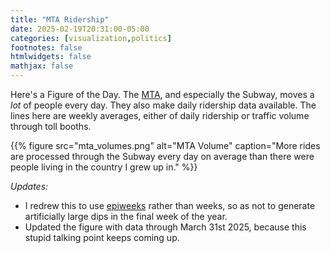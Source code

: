 ```yaml
---
title: "MTA Ridership"
date: 2025-02-19T20:31:00-05:00
categories: [visualization,politics]
footnotes: false
htmlwidgets: false
mathjax: false
---
```


Here's a Figure of the Day. The [MTA](https://mta.info), and especially the Subway, moves a *lot* of people every day. They also make daily ridership data available. The lines here are weekly averages, either of daily ridership or traffic volume through toll booths. 

{{% figure src="mta_volumes.png" alt="MTA Volume" caption="More rides are processed through the Subway every day on average than there were people living in the country I grew up in." %}}

_Updates:_ 

- I redrew this to use [epiweeks](https://lubridate.tidyverse.org/reference/week.html) rather than weeks, so as not to generate artificially large dips in the final week of the year.
- Updated the figure with data through March 31st 2025, because this stupid talking point keeps coming up.
